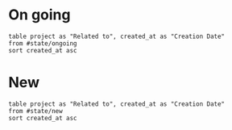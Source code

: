 # On going
```dataview 
table project as "Related to", created_at as "Creation Date"
from #state/ongoing
sort created_at asc
```
# New
```dataview 
table project as "Related to", created_at as "Creation Date"
from #state/new
sort created_at asc
```
